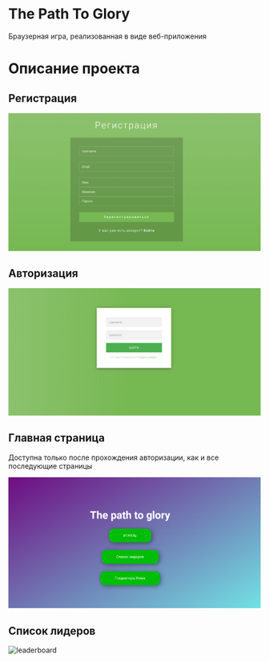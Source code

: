 # The Path To Glory

Браузерная игра, реализованная в виде веб-приложения

# Описание проекта

## Регистрация

![registration](https://github.com/R0ryMercury/the_path_to_glory/blob/master/readme_files/registration.png)

## Авторизация

![login](https://github.com/R0ryMercury/the_path_to_glory/blob/master/readme_files/login.png)

## Главная страница

Доступна только после прохождения авторизации, как и все последующие страницы

![main](https://github.com/R0ryMercury/the_path_to_glory/blob/master/readme_files/main.png)

## Список лидеров

![leaderboard](https://github.com/R0ryMercury/the_path_to_glory/blob/master/readme_files/leaderboard.png)

